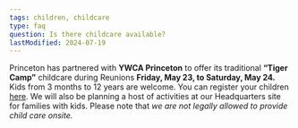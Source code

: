 ```yaml
---
tags: children, childcare
type: faq
question: Is there childcare available?
lastModified: 2024-07-19
---
```

Princeton has partnered with **YWCA Princeton** to offer its traditional **“Tiger Camp”** childcare during Reunions **Friday, May 23, to Saturday, May 24.** Kids from 3 months to 12 years are welcome. You can register your children [here](https://www.ywcaprinceton.org/tiger-reunion-childcare). We will also be planning a host of activities at our Headquarters site for families with kids. Please note that *we are not legally allowed to provide child care onsite.*
